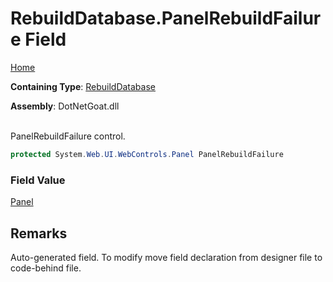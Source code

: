 # RebuildDatabase\.PanelRebuildFailure Field

[Home](../../../../../README.md)

**Containing Type**: [RebuildDatabase](../README.md)

**Assembly**: DotNetGoat\.dll

\
PanelRebuildFailure control\.

```csharp
protected System.Web.UI.WebControls.Panel PanelRebuildFailure
```

### Field Value

[Panel](https://docs.microsoft.com/en-us/dotnet/api/system.web.ui.webcontrols.panel)

## Remarks

Auto\-generated field\.
To modify move field declaration from designer file to code\-behind file\.